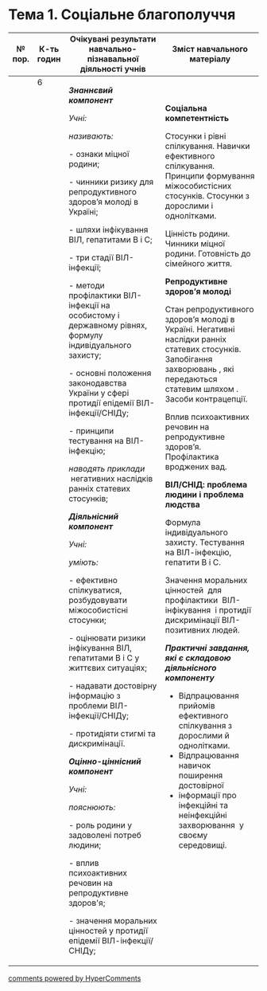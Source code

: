 <div id="hypercomments_widget" class="js-hypercomments-widget invisible"></div>

# Тема 1. Соціальне благополуччя

<table>
  <tr>
    <td width="10%" align="center"><b>№ пор.</b></td>
    <td width="10%" align="center"><b>К-ть годин</b></td>
    <td width="40%" align="center"><b>Очікувані результати навчально-пізнавальної діяльності учнів</b></td>
    <td width="40%" align="center"><b>Зміст навчального матеріалу</b></td>
  </tr>
<tbody>
  <tr>
<td width="10%" style="vertical-align:top !important;"></td>
<td width="10%" style="vertical-align:top !important;">6</td>
    <td width="40%" style="vertical-align:top !important;">
<p><strong><em>Знаннєвий компонент</em></strong></p>
<p><em>Учні:</em></p>
<p><em>називають:</em></p>
<p>- ознаки міцної родини;</p>
<p>- чинники ризику для репродуктивного здоров&rsquo;я молоді в Україні;</p>
<p>- шляхи інфікування ВІЛ, гепатитами В і С;</p>
<p>- три стадії ВІЛ-інфекції;</p>
<p>- методи профілактики ВІЛ-інфекції на особистому і державному рівнях, формулу індивідуального захисту;</p>
<p>- основні положення законодавства України у сфері протидії епідемії ВІЛ-інфекції/СНІДу;</p>
<p>- принципи тестування на ВІЛ-інфекцію;</p>
<p><em>наводять приклади</em> &nbsp;негативних наслідків ранніх статевих стосунків;</p>
<p><strong><em>Діяльнісний компонент</em></strong></p>
<p><em>Учні:</em></p>
<p><em>уміють:</em></p>
<p>- ефективно спілкуватися, розбудовувати міжособистісні стосунки;</p>
<p>- оцінювати ризики інфікування ВІЛ, гепатитами В і С у життєвих ситуаціях;</p>
<p>- надавати достовірну інформацію з проблеми ВІЛ-інфекції/СНІДу;</p>
<p>- протидіяти стигмі та дискримінації.</p>
<p><strong><em>Оцінно-ціннісний компонент</em></strong></p>
<p><em>Учні:</em></p>
<p><em>пояснюють:&nbsp; </em></p>
<p>- роль родини у задоволені потреб людини;</p>
<p>- вплив&nbsp;&nbsp;&nbsp; психоактивних речовин на репродуктивне здоров'я; &nbsp;<strong>&nbsp;</strong></p>
<p>- значення моральних цінностей у протидії епідемії ВІЛ-інфекції/СНІДу;</p>
</td>
    <td width="40%" style="vertical-align:top !important;">
<p>&nbsp;</p>
<p><strong>Соціальна компетентність</strong></p>
<p>Стосунки і рівні спілкування. Навички ефективного спілкування. Принципи формування міжособистісних стосунків. Стосунки з дорослими і однолітками.</p>
<p>Цінність родини. Чинники міцної родини. Готовність до сімейного життя.</p>
<p><strong>Репродуктивне здоров&rsquo;я молоді</strong></p>
<p>Стан репродуктивного здоров&rsquo;я молоді в Україні. Негативні наслідки ранніх статевих стосунків. Запобігання захворювань , які передаються статевим шляхом . Засоби контрацепції.</p>
<p>Вплив психоактивних речовин на репродуктивне здоров&rsquo;я. Профілактика вроджених вад.</p>
<p><strong>ВІЛ/СНІД: проблема людини і проблема людства</strong></p>
<p>Формула індивідуального захисту. Тестування на ВІЛ-інфекцію, гепатити В і С.</p>
<p>Значення моральних цінностей&nbsp; для профілактики&nbsp; ВІЛ-інфікування&nbsp; і протидії дискримінації ВІЛ-позитивних людей.</p>
<p><strong><em>Практичні завдання, які є складовою діяльнісного компоненту</em></strong></p>
<ul>
<li>Відпрацювання прийомів ефективного спілкування з дорослими й однолітками.</li>
<li>Відпрацювання навичок поширення достовірної</li>
<li>інформації про інфекційні та неінфекційні захворювання&nbsp; у своєму середовищі.</li>
</ul>
 </td>
  </tr>
</tbody>
</table>

<div class="js-hypercomments-container">
<a href="http://hypercomments.com" class="hc-link" title="comments widget">comments powered by HyperComments</a>
</div>